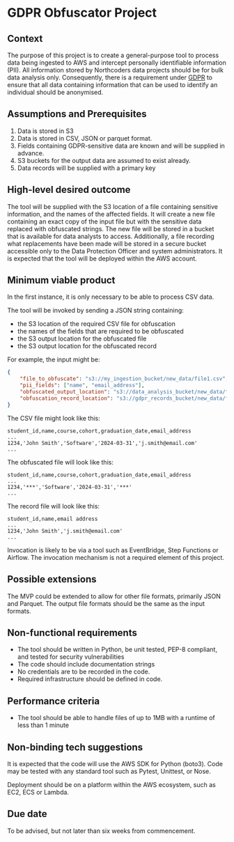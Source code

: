 # GDPR Obfuscator Project


## Context
The purpose of this project is to create a general-purpose tool to process data being ingested to AWS and
intercept personally identifiable information (PII). All information stored by Northcoders data projects should be for bulk data analysis only. Consequently, there is a requirement under [GDPR](https://ico.org.uk/media/for-organisations/guide-to-data-protection/guide-to-the-general-data-protection-regulation-gdpr-1-1.pdf) to ensure that all data containing 
information that can be used to identify an individual should be anonymised. 



## Assumptions and Prerequisites
1. Data is stored in S3
2. Data is stored in CSV, JSON or parquet format.
3. Fields containing GDPR-sensitive data are known and will be supplied in advance.
4. S3 buckets for the output data are assumed to exist already.
5. Data records will be supplied with a primary key

## High-level desired outcome
The tool will be supplied with the S3 location of a file containing sensitive information, and
the names of the affected fields. It will create a new file containing an exact copy of the input file
but with the sensitive data replaced with obfuscated strings. The new file will be stored in a bucket 
that is available for data analysts to access. Additionally, a file recording what replacements have 
been made will be stored in a secure bucket accessible only to the Data Protection Officer and system administrators.
It is expected that the tool will be deployed within the AWS account.

## Minimum viable product
In the first instance, it is only necessary to be able to process CSV data.

The tool will be invoked by sending a JSON string containing:
- the S3 location of the required CSV file for obfuscation
- the names of the fields that are required to be obfuscated
- the S3 output location for the obfuscated file
- the S3 output location for the obfuscated record

For example, the input might be:
```json
{
    "file_to_obfuscate": "s3://my_ingestion_bucket/new_data/file1.csv",
    "pii_fields": ["name", "email_address"],
    "obfuscated_output_location": "s3://data_analysis_bucket/new_data/file1_obf.csv",
    "obfuscation_record_location": "s3://gdpr_records_bucket/new_data/file1_records.csv"
}
```

The CSV file might look like this:
```csv
student_id,name,course,cohort,graduation_date,email_address
...
1234,'John Smith','Software','2024-03-31','j.smith@email.com'
...
```

The obfuscated file will look like this:
```csv
student_id,name,course,cohort,graduation_date,email_address
...
1234,'***','Software','2024-03-31','***'
...
```

The record file will look like this:
```csv
student_id,name,email address
...
1234,'John Smith','j.smith@email.com'
...
```

Invocation is likely to be via a tool such as EventBridge, Step Functions or Airflow. The invocation mechanism
is not a required element of this project.


## Possible extensions
The MVP could be extended to allow for other file formats, primarily JSON and Parquet. The output file formats should be the same as the input formats.

## Non-functional requirements
- The tool should be written in Python, be unit tested, PEP-8 compliant, and tested for security vulnerabilities
- The code should include documentation strings
- No credentials are to be recorded in the code.
- Required infrastructure should be defined in code.

## Performance criteria
- The tool should be able to handle files of up to 1MB with a runtime of less than 1 minute

## Non-binding tech suggestions
It is expected that the code will use the AWS SDK for Python (boto3). Code may be tested with any standard tool
such as Pytest, Unittest, or Nose.

Deployment should be on a platform within the AWS ecosystem, such as EC2, ECS or Lambda.


## Due date
To be advised, but not later than six weeks from commencement.